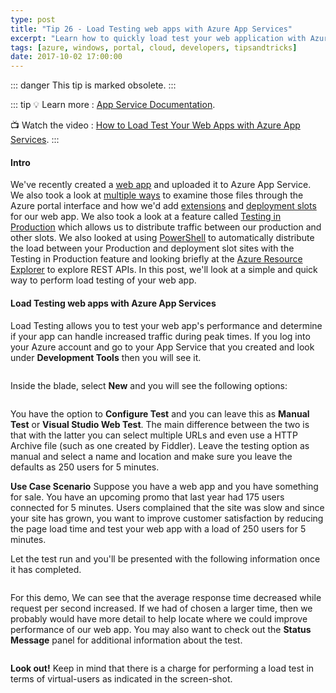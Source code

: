 ```yaml
---
type: post
title: "Tip 26 - Load Testing web apps with Azure App Services"
excerpt: "Learn how to quickly load test your web application with Azure App Services"
tags: [azure, windows, portal, cloud, developers, tipsandtricks]
date: 2017-10-02 17:00:00
---
```

::: danger This tip is marked obsolete. :::

::: tip
:bulb: Learn more : [App Service Documentation](https://docs.microsoft.com/azure/app-service?WT.mc_id=docs-azuredevtips-micrum). 

:tv: Watch the video : [How to Load Test Your Web Apps with Azure App Services](https://www.youtube.com/watch?v=S-NNM_4j0YQ&list=PLLasX02E8BPCNCK8Thcxu-Y-XcBUbhFWC&index=21?WT.mc_id=youtube-azuredevtips-micrum).
:::

#### Intro

We've recently created a [web app](https://microsoft.github.io/AzureTipsAndTricks/blog/tip19.html) and uploaded it to Azure App Service. We also took a look at [multiple ways](https://microsoft.github.io/AzureTipsAndTricks/blog/tip20.html) to examine those files through the Azure portal interface and how we'd add [extensions](https://microsoft.github.io/AzureTipsAndTricks/blog/tip21.html) and [deployment slots](https://microsoft.github.io/AzureTipsAndTricks/blog/tip22.html) for our web app. We also took a look at a feature called [Testing in Production](https://microsoft.github.io/AzureTipsAndTricks/blog/tip23.html) which allows us to distribute traffic between our production and other slots. We also looked at using [PowerShell](https://microsoft.github.io/AzureTipsAndTricks/blog/tip24.html) to automatically distribute the load between your Production and deployment slot sites with the Testing in Production feature and looking briefly at the [Azure Resource Explorer](https://microsoft.github.io/AzureTipsAndTricks/blog/tip25.html) to explore REST APIs. In this post, we'll look at a simple and quick way to perform load testing of your web app. 

#### Load Testing web apps with Azure App Services

Load Testing allows you to test your web app's performance and determine if your app can handle increased traffic during peak times. If you log into your Azure account and go to your App Service that you created and look under **Development Tools** then you will see it. 

<img :src="$withBase('/files/azureperformance1.png')">

Inside the blade, select **New** and you will see the following options:

<img :src="$withBase('/files/azureperformance2.png')">

You have the option to **Configure Test** and you can leave this as **Manual Test** or **Visual Studio Web Test**. The main difference between the two is that with the latter you can select multiple URLs and even use a HTTP Archive file (such as one created by Fiddler). Leave the testing option as manual and select a name and location and make sure you leave the defaults as 250 users for 5 minutes. 

**Use Case Scenario** Suppose you have a web app and you have something for sale. You have an upcoming promo that last year had 175 users connected for 5 minutes. Users complained that the site was slow and since your site has grown, you want to improve customer satisfaction by reducing the page load time and test your web app with a load of 250 users for 5 minutes. 


Let the test run and you'll be presented with the following information once it has completed. 

<img :src="$withBase('/files/azureperformance3.gif')">

For this demo, We can see that the average response time decreased while request per second increased. If we had of chosen a larger time, then we probably would have more detail to help locate where we could improve performance of our web app. You may also want to check out the **Status Message** panel for additional information about the test. 

<img :src="$withBase('/files/azureperformance4.png')">

**Look out!** Keep in mind that there is a charge for performing a load test in terms of virtual-users as indicated in the screen-shot. 

